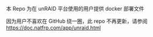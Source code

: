 本 Repo 为在 unRAID 平台使用的用户提供 docker 部署文件

因为用户不喜欢在 GitHub 绕一圈，此 repo 不再更新，请参阅 https://doc.natfrp.com/app/unraid.html

